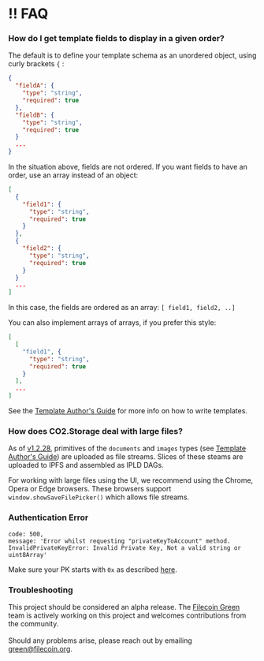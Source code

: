 # ‼ FAQ

### How do I get template fields to display in a given order?

The default is to define your template schema as an unordered object, using curly brackets `{` :

```json
{
  "fieldA": {
    "type": "string",
    "required": true
  },
  "fieldB": {
    "type": "string",
    "required": true
  }
  ...
}
```

In the situation above, fields are not ordered. If you want fields to have an order, use an array instead of an object:

```json
[
  { 
    "field1": {
      "type": "string",
      "required": true
    }
  },
  { 
    "field2": {
      "type": "string",
      "required": true
    }
  }
  ...
]
```

In this case, the fields are ordered as an array: `[ field1, field2, ..]`

You can also implement arrays of arrays, if you prefer this style:

```json
[
  [ 
    "field1", {
      "type": "string",
      "required": true
    }
  ],
  ...
]
```

See the [Template Author's Guide](template-authors-guide.md) for more info on how to write templates.

### How does CO2.Storage deal with large files?

As of [v1.2.28](https://www.npmjs.com/package/@co2-storage/js-api), primitives of the `documents` and `images` types (see [Template Author's Guide](template-authors-guide.md)) are uploaded as file streams. Slices of these steams are uploaded to IPFS and assembled as IPLD DAGs.&#x20;

For working with large files using the UI, we recommend using the Chrome, Opera or Edge browsers. These browsers support `window.showSaveFilePicker()` which allows file streams.

### Authentication Error

```
code: 500,
message: 'Error whilst requesting "privateKeyToAccount" method. InvalidPrivateKeyError: Invalid Private Key, Not a valid string or uint8Array'
```

Make sure your PK starts with `0x` as described [here](setting-up-the-cli.md#set-up-environment-variables).



### Troubleshooting

This project should be considered an alpha release. The [Filecoin Green](https://green.filecoin.io/) team is actively working on this project and welcomes contributions from the community.\
\
Should any problems arise, please reach out by emailing [green@filecoin.org](mailto:green@filecoin.org).

